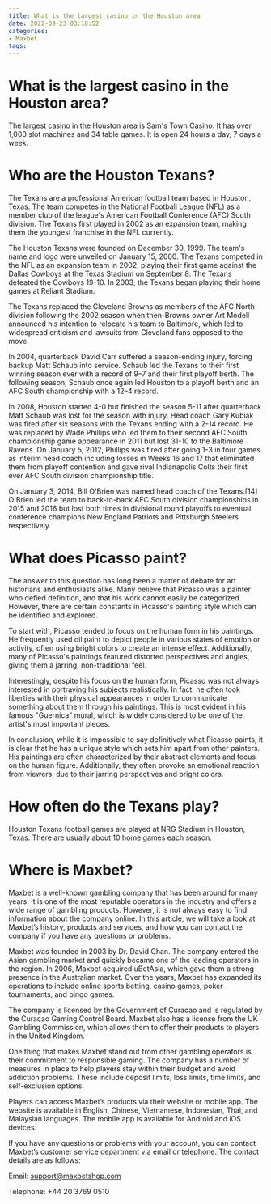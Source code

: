 ```yaml
---
title: What is the largest casino in the Houston area
date: 2022-09-23 03:18:52
categories:
- Maxbet
tags:
---
```



#  What is the largest casino in the Houston area?

The largest casino in the Houston area is Sam's Town Casino. It has over 1,000 slot machines and 34 table games. It is open 24 hours a day, 7 days a week.

#  Who are the Houston Texans?

The Texans are a professional American football team based in Houston, Texas. The team competes in the National Football League (NFL) as a member club of the league's American Football Conference (AFC) South division. The Texans first played in 2002 as an expansion team, making them the youngest franchise in the NFL currently.

The Houston Texans were founded on December 30, 1999. The team's name and logo were unveiled on January 15, 2000. The Texans competed in the NFL as an expansion team in 2002, playing their first game against the Dallas Cowboys at the Texas Stadium on September 8. The Texans defeated the Cowboys 19-10. In 2003, the Texans began playing their home games at Reliant Stadium.

The Texans replaced the Cleveland Browns as members of the AFC North division following the 2002 season when then-Browns owner Art Modell announced his intention to relocate his team to Baltimore, which led to widespread criticism and lawsuits from Cleveland fans opposed to the move.

In 2004, quarterback David Carr suffered a season-ending injury, forcing backup Matt Schaub into service. Schaub led the Texans to their first winning season ever with a record of 9–7 and their first playoff berth. The following season, Schaub once again led Houston to a playoff berth and an AFC South championship with a 12–4 record.

In 2008, Houston started 4-0 but finished the season 5-11 after quarterback Matt Schaub was lost for the season with injury. Head coach Gary Kubiak was fired after six seasons with the Texans ending with a 2-14 record. He was replaced by Wade Phillips who led them to their second AFC South championship game appearance in 2011 but lost 31-10 to the Baltimore Ravens. On January 5, 2012, Phillips was fired after going 1-3 in four games as interim head coach including losses in Weeks 16 and 17 that eliminated them from playoff contention and gave rival Indianapolis Colts their first ever AFC South division championship title.

On January 3, 2014, Bill O'Brien was named head coach of the Texans.[14] O'Brien led the team to back-to-back AFC South division championships in 2015 and 2016 but lost both times in divisional round playoffs to eventual conference champions New England Patriots and Pittsburgh Steelers respectively.

#  What does Picasso paint?

The answer to this question has long been a matter of debate for art historians and enthusiasts alike. Many believe that Picasso was a painter who defied definition, and that his work cannot easily be categorized. However, there are certain constants in Picasso's painting style which can be identified and explored.

To start with, Picasso tended to focus on the human form in his paintings. He frequently used oil paint to depict people in various states of emotion or activity, often using bright colors to create an intense effect. Additionally, many of Picasso's paintings featured distorted perspectives and angles, giving them a jarring, non-traditional feel.

Interestingly, despite his focus on the human form, Picasso was not always interested in portraying his subjects realistically. In fact, he often took liberties with their physical appearances in order to communicate something about them through his paintings. This is most evident in his famous "Guernica" mural, which is widely considered to be one of the artist's most important pieces.

In conclusion, while it is impossible to say definitively what Picasso paints, it is clear that he has a unique style which sets him apart from other painters. His paintings are often characterized by their abstract elements and focus on the human figure. Additionally, they often provoke an emotional reaction from viewers, due to their jarring perspectives and bright colors.

#  How often do the Texans play?

Houston Texans football games are played at NRG Stadium in Houston, Texas. There are usually about 10 home games each season.

#  Where is Maxbet?

Maxbet is a well-known gambling company that has been around for many years. It is one of the most reputable operators in the industry and offers a wide range of gambling products. However, it is not always easy to find information about the company online. In this article, we will take a look at Maxbet’s history, products and services, and how you can contact the company if you have any questions or problems.

Maxbet was founded in 2003 by Dr. David Chan. The company entered the Asian gambling market and quickly became one of the leading operators in the region. In 2006, Maxbet acquired uBetAsia, which gave them a strong presence in the Australian market. Over the years, Maxbet has expanded its operations to include online sports betting, casino games, poker tournaments, and bingo games.

The company is licensed by the Government of Curacao and is regulated by the Curacao Gaming Control Board. Maxbet also has a license from the UK Gambling Commission, which allows them to offer their products to players in the United Kingdom.

One thing that makes Maxbet stand out from other gambling operators is their commitment to responsible gaming. The company has a number of measures in place to help players stay within their budget and avoid addiction problems. These include deposit limits, loss limits, time limits, and self-exclusion options.

Players can access Maxbet’s products via their website or mobile app. The website is available in English, Chinese, Vietnamese, Indonesian, Thai, and Malaysian languages. The mobile app is available for Android and iOS devices.

If you have any questions or problems with your account, you can contact Maxbet’s customer service department via email or telephone. The contact details are as follows:

Email: support@maxbetshop.com

Telephone: +44 20 3769 0510